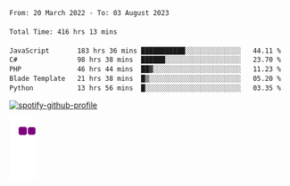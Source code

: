 <!--START_SECTION:waka-->

```txt
From: 20 March 2022 - To: 03 August 2023

Total Time: 416 hrs 13 mins

JavaScript       183 hrs 36 mins ███████████░░░░░░░░░░░░░░   44.11 %
C#               98 hrs 38 mins  ██████░░░░░░░░░░░░░░░░░░░   23.70 %
PHP              46 hrs 44 mins  ██▓░░░░░░░░░░░░░░░░░░░░░░   11.23 %
Blade Template   21 hrs 38 mins  █▒░░░░░░░░░░░░░░░░░░░░░░░   05.20 %
Python           13 hrs 56 mins  █░░░░░░░░░░░░░░░░░░░░░░░░   03.35 %
```

<!--END_SECTION:waka-->
[![spotify-github-profile](https://spotify-github-profile.vercel.app/api/view?uid=c00zprrvy9xiloa9qnco3hmng&cover_image=true&theme=novatorem&show_offline=false&background_color=121212&bar_color=53b14f&bar_color_cover=false)](https://spotify-github-profile.vercel.app/api/view?uid=c00zprrvy9xiloa9qnco3hmng&redirect=true)

![snake gif](https://github.com/hoanghip108/hoanghip108/blob/output/github-contribution-grid-snake.gif)

